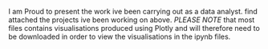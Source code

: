 I am Proud to present the work ive been carrying out as a data analyst. find attached the projects ive been working on above.
*PLEASE NOTE* that most files contains visualisations produced using Plotly and will therefore need to be downloaded in order to view the visualisations in the ipynb files.

